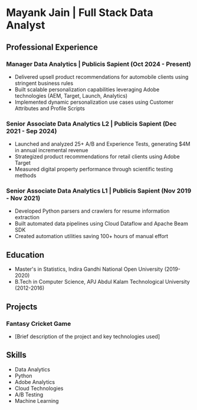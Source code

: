 # Mayank Jain | Full Stack Data Analyst

## Professional Experience

### Manager Data Analytics | Publicis Sapient (Oct 2024 - Present)
- Delivered upsell product recommendations for automobile clients using stringent business rules
- Built scalable personalization capabilities leveraging Adobe technologies (AEM, Target, Launch, Analytics)
- Implemented dynamic personalization use cases using Customer Attributes and Profile Scripts

### Senior Associate Data Analytics L2 | Publicis Sapient (Dec 2021 - Sep 2024)
- Launched and analyzed 25+ A/B and Experience Tests, generating $4M in annual incremental revenue
- Strategized product recommendations for retail clients using Adobe Target
- Measured digital property performance through scientific testing methods

### Senior Associate Data Analytics L1 | Publicis Sapient (Nov 2019 - Nov 2021)
- Developed Python parsers and crawlers for resume information extraction
- Built automated data pipelines using Cloud Dataflow and Apache Beam SDK
- Created automation utilities saving 100+ hours of manual effort

## Education
- Master's in Statistics, Indira Gandhi National Open University (2019-2020)
- B.Tech in Computer Science, APJ Abdul Kalam Technological University (2012-2016)

## Projects
### Fantasy Cricket Game
- [Brief description of the project and key technologies used]

## Skills
- Data Analytics
- Python
- Adobe Analytics
- Cloud Technologies
- A/B Testing
- Machine Learning
